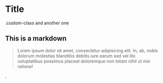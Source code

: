 # Title

.custom-class and another one

## This is a markdown

> Lorem ipsum dolor sit amet, consectetur adipisicing elit. In, ab, nobis dolorum molestias blanditiis debitis iure earum sed vel illo voluptatibus possimus placeat doloremque non totam nihil ut nisi ratione!

.